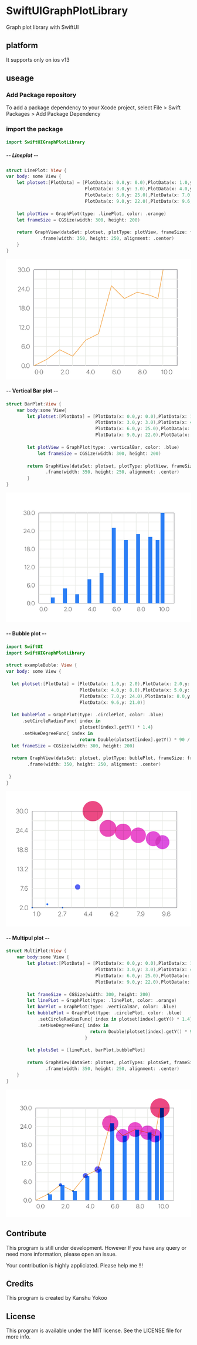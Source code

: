 # SwiftUIGraphPlotLibrary

Graph plot library with SwiftUI


## platform
It supports only on ios v13  


## useage

### Add Package repository 
To add a package dependency to your Xcode project, select File > Swift Packages > Add Package Dependency

### import the package
``` swift
import SwiftUIGraphPlotLibrary
```

##### -- Lineplot --
```swift
struct LinePlot: View {
var body: some View {
    let plotset:[PlotData] = [PlotData(x: 0.0,y: 0.0),PlotData(x: 1.0,y: 2.0),PlotData(x: 2.0,y: 5.0),
                              PlotData(x: 3.0,y: 3.0),PlotData(x: 4.0,y: 8.0),PlotData(x: 5.0,y: 10.0),
                              PlotData(x: 6.0,y: 25.0),PlotData(x: 7.0,y: 21.0),PlotData(x: 8.0,y: 23.0),
                              PlotData(x: 9.0,y: 22.0),PlotData(x: 9.6,y: 21.0),PlotData(x: 10,y: 30.0)]

    let plotView = GraphPlot(type: .linePlot, color: .orange)
    let frameSize = CGSize(width: 300, height: 200)
        
    return GraphView(dataSet: plotset, plotType: plotView, frameSize: frameSize, xTicks: true, yTicks: true)
             .frame(width: 350, height: 250, alignment: .center)
    }
}
```
![alt tag](https://github.com/KanshuYokoo/SwiftUIGraphPlotLibrary/blob/master/screenshots/LinePlot.png)

#### -- Vertical Bar plot --
```swift
struct BarPlot:View {
    var body:some View{
        let plotset:[PlotData] = [PlotData(x: 0.0,y: 0.0),PlotData(x: 1.0,y: 2.0),PlotData(x: 2.0,y: 5.0),
                                  PlotData(x: 3.0,y: 3.0),PlotData(x: 4.0,y: 8.0),PlotData(x: 5.0,y: 10.0),
                                  PlotData(x: 6.0,y: 25.0),PlotData(x: 7.0,y: 21.0),PlotData(x: 8.0,y: 23.0),
                                  PlotData(x: 9.0,y: 22.0),PlotData(x: 9.6,y: 21.0),PlotData(x: 10,y: 30.0)]
            
        let plotView = GraphPlot(type: .verticalBar, color: .blue)
            let frameSize = CGSize(width: 300, height: 200)
            
        return GraphView(dataSet: plotset, plotType: plotView, frameSize: frameSize, xTicks: true, yTicks: true)
               .frame(width: 350, height: 250, alignment: .center)
        }
}
```
![alt tag](https://github.com/KanshuYokoo/SwiftUIGraphPlotLibrary/blob/master/screenshots/BarPlot.png)

#### -- Bubble plot --
``` swift
import SwiftUI
import SwiftUIGraphPlotLibrary

struct exampleBuble: View {
var body: some View {

  let plotset:[PlotData] = [PlotData(x: 1.0,y: 2.0),PlotData(x: 2.0,y: 3.0),PlotData(x: 3.0,y: 2.0),
                            PlotData(x: 4.0,y: 8.0),PlotData(x: 5.0,y: 30.0),PlotData(x: 6.0,y: 25.0),
                            PlotData(x: 7.0,y: 24.0),PlotData(x: 8.0,y: 23.0),PlotData(x: 9.0,y: 22.0),
                            PlotData(x: 9.6,y: 21.0)]

  let bublePlot = GraphPlot(type: .circlePlot, color: .blue)
      .setCircleRadiusFunc{ index in 
                            plotset[index].getY() * 1.4}
      .setHueDegreeFunc{ index in
                            return Double(plotset[index].getY() * 90 / 23)}
  let frameSize = CGSize(width: 300, height: 200)

  return GraphView(dataSet: plotset, plotType: bublePlot, frameSize: frameSize, xTicks: true, yTicks: true)
        .frame(width: 350, height: 250, alignment: .center)
  
 }
}
```
![alt tag](https://github.com/KanshuYokoo/SwiftUIGraphPlotLibrary/blob/master/screenshots/BubblePlot.png)

#### -- Multipul plot -- 
```swift
struct MultiPlot:View {
    var body:some View {
        let plotset:[PlotData] = [PlotData(x: 0.0,y: 0.0),PlotData(x: 1.0,y: 2.0),PlotData(x: 2.0,y: 5.0),
                                  PlotData(x: 3.0,y: 3.0),PlotData(x: 4.0,y: 8.0),PlotData(x: 5.0,y: 10.0),
                                  PlotData(x: 6.0,y: 25.0),PlotData(x: 7.0,y: 21.0),PlotData(x: 8.0,y: 23.0),
                                  PlotData(x: 9.0,y: 22.0),PlotData(x: 9.6,y: 21.0),PlotData(x: 10,y: 30.0)]
        
        let frameSize = CGSize(width: 300, height: 200)
        let linePLot = GraphPlot(type: .linePlot, color: .orange)
        let barPlot = GraphPlot(type: .verticalBar, color: .blue)
        let bubblePlot = GraphPlot(type: .circlePlot, color: .blue)
            .setCircleRadiusFunc{ index in plotset[index].getY() * 1.4}
            .setHueDegreeFunc{ index in
                                return Double(plotset[index].getY() * 90 / 23)
                              }
        
        let plotsSet = [linePLot, barPlot,bubblePlot]
        
        return GraphView(dataSet: plotset, plotTypes: plotsSet, frameSize: frameSize, xTicks: true, yTicks: true)
               .frame(width: 350, height: 250, alignment: .center)
    }
}
```
![alt tag](https://github.com/KanshuYokoo/SwiftUIGraphPlotLibrary/blob/master/screenshots/MultiPlot.png)

## Contribute
This program is still under development.
However If you have any query or need more information, please open an issue.

Your contribution is highly appliciated.
Please help me !!!

## Credits
This program is created by Kanshu Yokoo

## License

This program is available under the MIT license. See the LICENSE file for more info.
